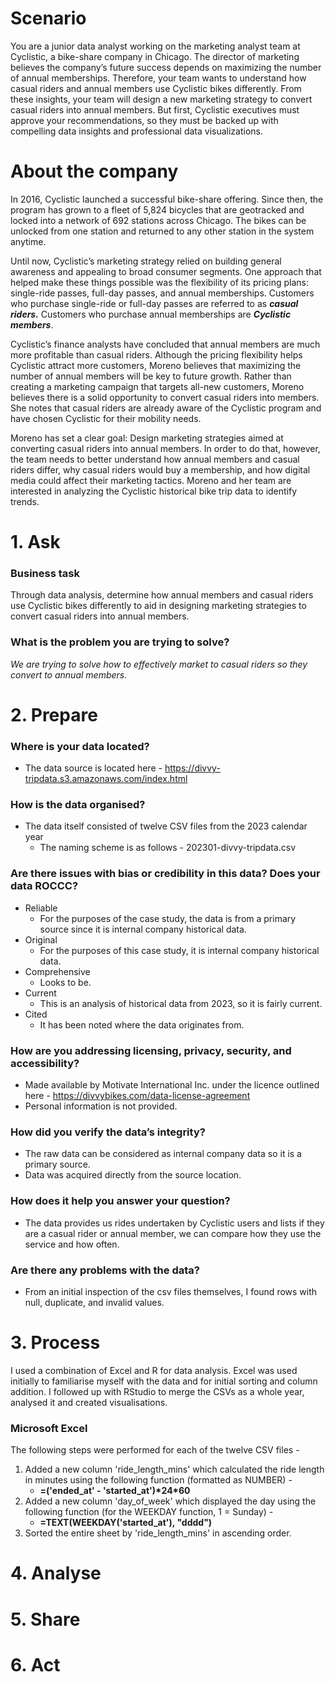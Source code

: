 # Scenario

You are a junior data analyst working on the marketing analyst team at Cyclistic, a bike-share
company in Chicago. The director of marketing believes the company’s future success
depends on maximizing the number of annual memberships. Therefore, your team wants to
understand how casual riders and annual members use Cyclistic bikes differently. From these
insights, your team will design a new marketing strategy to convert casual riders into annual
members. But first, Cyclistic executives must approve your recommendations, so they must be
backed up with compelling data insights and professional data visualizations.

# About the company

In 2016, Cyclistic launched a successful bike-share offering. Since then, the program has grown
to a fleet of 5,824 bicycles that are geotracked and locked into a network of 692 stations
across Chicago. The bikes can be unlocked from one station and returned to any other station
in the system anytime.

Until now, Cyclistic’s marketing strategy relied on building general awareness and appealing to
broad consumer segments. One approach that helped make these things possible was the
flexibility of its pricing plans: single-ride passes, full-day passes, and annual memberships.
Customers who purchase single-ride or full-day passes are referred to as _**casual riders.**_
Customers who purchase annual memberships are _**Cyclistic members**_.

Cyclistic’s finance analysts have concluded that annual members are much more profitable
than casual riders. Although the pricing flexibility helps Cyclistic attract more customers,
Moreno believes that maximizing the number of annual members will be key to future growth.
Rather than creating a marketing campaign that targets all-new customers, Moreno believes
there is a solid opportunity to convert casual riders into members. She notes that casual riders
are already aware of the Cyclistic program and have chosen Cyclistic for their mobility needs.

Moreno has set a clear goal: Design marketing strategies aimed at converting casual riders into
annual members. In order to do that, however, the team needs to better understand how
annual members and casual riders differ, why casual riders would buy a membership, and how
digital media could affect their marketing tactics. Moreno and her team are interested in
analyzing the Cyclistic historical bike trip data to identify trends.

# 1. Ask

### Business task 
Through data analysis, determine how annual members and casual riders use Cyclistic bikes differently to aid in designing marketing strategies to convert casual riders into annual members.

### What is the problem you are trying to solve?
_We are trying to solve how to effectively market to casual riders so they convert to annual members._

# 2. Prepare

### Where is your data located?

- The data source is located here - https://divvy-tripdata.s3.amazonaws.com/index.html

### How is the data organised?

- The data itself consisted of twelve CSV files from the 2023 calendar year
	- The naming scheme is as follows - 202301-divvy-tripdata.csv

### Are there issues with bias or credibility in this data? Does your data ROCCC?
- Reliable
	- For the purposes of the case study, the data is from a primary source since it is internal company historical data. 
- Original 
  - For the purposes of this case study, it is internal company historical data.
- Comprehensive
	- Looks to be.
- Current
 	- This is an analysis of historical data from 2023, so it is fairly current.
- Cited
	- It has been noted where the data originates from.

### How are you addressing licensing, privacy, security, and accessibility?
- Made available by Motivate International Inc. under the licence outlined here - https://divvybikes.com/data-license-agreement
- Personal information is not provided.

### How did you verify the data’s integrity?
- The raw data can be considered as internal company data so it is a primary source.
- Data was acquired directly from the source location.

### How does it help you answer your question?
- The data provides us rides undertaken by Cyclistic users and lists if they are a casual rider or annual member, we can compare how they use the service and how often.

### Are there any problems with the data?
- From an initial inspection of the csv files themselves, I found rows with null, duplicate, and invalid values. 

# 3. Process

I used a combination of Excel and R for data analysis. Excel was used initially to familiarise myself with the data and for initial sorting and column addition. I followed up with RStudio to merge the CSVs as a whole year, analysed it and created visualisations.   

### Microsoft Excel

The following steps were performed for each of the twelve CSV files - 

1. Added a new column 'ride_length_mins' which calculated the ride length in minutes using the following function (formatted as NUMBER) -
	- **=('ended_at' - 'started_at')\*24\*60** 
2. Added a new column 'day_of_week' which displayed the day using the following function (for the WEEKDAY function, 1 = Sunday) -
	- **=TEXT(WEEKDAY('started_at'), "dddd")**
3. Sorted the entire sheet by 'ride_length_mins' in ascending order.
   
# 4. Analyse

# 5. Share

# 6. Act
